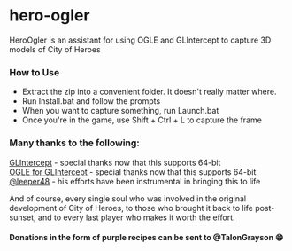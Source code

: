 # hero-ogler
HeroOgler is an assistant for using OGLE and GLIntercept to capture 3D models of City of Heroes

### How to Use
- Extract the zip into a convenient folder. It doesn't really matter where.
- Run Install.bat and follow the prompts
- When you want to capture something, run Launch.bat
- Once you're in the game, use Shift + Ctrl + L to capture the frame

### Many thanks to the following:

[GLIntercept](https://github.com/dtrebilco/glintercept) - special thanks now that this supports 64-bit  
[OGLE for GLIntercept](https://github.com/dgis/OGLE-for-GLIntercept) - special thanks now that this supports 64-bit  
[@leeper48](https://forums.homecomingservers.com/profile/54401-leeper48/) - his efforts have been instrumental in bringing this to life  

And of course, every single soul who was involved in the original development of City of Heroes, to those who brought it back to life post-sunset, and to every last player who makes it worth the effort.

#### Donations in the form of purple recipes can be sent to @TalonGrayson 😁
